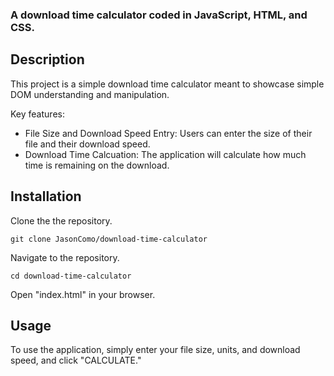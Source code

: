 ### A download time calculator coded in JavaScript, HTML, and CSS.

## Description
This project is a simple download time calculator meant to showcase simple DOM understanding and manipulation.

Key features:
- File Size and Download Speed Entry: Users can enter the size of their file and their download speed.
- Download Time Calcuation: The application will calculate how much time is remaining on the download.
  
## Installation
Clone the the repository.
```
git clone JasonComo/download-time-calculator
```

Navigate to the repository.
```
cd download-time-calculator
```

Open "index.html" in your browser.

## Usage
To use the application, simply enter your file size, units, and download speed, and click "CALCULATE."




